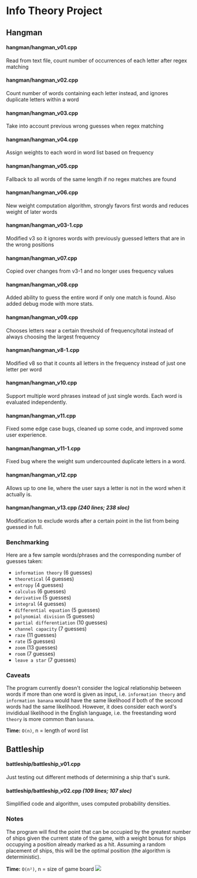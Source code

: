 # Info Theory Project

## Hangman

#### hangman/hangman_v01.cpp
Read from text file, count number of occurrences of each letter after regex matching

#### hangman/hangman_v02.cpp
Count number of words containing each letter instead, and ignores duplicate letters within a word

#### hangman/hangman_v03.cpp
Take into account previous wrong guesses when regex matching

#### hangman/hangman_v04.cpp
Assign weights to each word in word list based on frequency

#### hangman/hangman_v05.cpp
Fallback to all words of the same length if no regex matches are found

#### hangman/hangman_v06.cpp
New weight computation algorithm, strongly favors first words and reduces weight of later words

#### hangman/hangman_v03-1.cpp
Modified v3 so it ignores words with previously guessed letters that are in the wrong positions

#### hangman/hangman_v07.cpp
Copied over changes from v3-1 and no longer uses frequency values

#### hangman/hangman_v08.cpp
Added ability to guess the entire word if only one match is found. Also added debug mode with more stats.

#### hangman/hangman_v09.cpp
Chooses letters near a certain threshold of frequency/total instead of always choosing the largest frequency

#### hangman/hangman_v8-1.cpp
Modified v8 so that it counts all letters in the frequency instead of just one letter per word

#### hangman/hangman_v10.cpp
Support multiple word phrases instead of just single words. Each word is evaluated independently.

#### hangman/hangman_v11.cpp
Fixed some edge case bugs, cleaned up some code, and improved some user experience.

#### hangman/hangman_v11-1.cpp
Fixed bug where the weight sum undercounted duplicate letters in a word.

#### hangman/hangman_v12.cpp
Allows up to one lie, where the user says a letter is not in the word when it actually is.

#### hangman/hangman_v13.cpp _(240 lines; 238 sloc)_
Modification to exclude words after a certain point in the list from being guessed in full.

### Benchmarking

Here are a few sample words/phrases and the corresponding number of guesses taken:

- `information theory` (6 guesses)
- `theoretical` (4 guesses)
- `entropy` (4 guesses)
- `calculus` (6 guesses)
- `derivative` (5 guesses)
- `integral` (4 guesses)
- `differential equation` (5 guesses)
- `polynomial division` (5 guesses)
- `partial differentiation` (10 guesses)
- `channel capacity` (7 guesses)
- `raze` (11 guesses)
- `rate` (5 guesses)
- `zoom` (13 guesses)
- `room` (7 guesses)
- `leave a star` (7 guesses)

### Caveats

The program currently doesn't consider the logical relationship between words if more than one word is given as input, i.e. `information theory` and `information banana` would have the same likelihood if both of the second words had the same likelihood. However, it does consider each word's invididual likelihood in the English language, i.e. the freestanding word `theory` is more common than `banana`.

**Time:** `O(n)`, n = length of word list

## Battleship

#### battleship/battleship_v01.cpp
Just testing out different methods of determining a ship that's sunk.

#### battleship/battleship_v02.cpp _(109 lines; 107 sloc)_
Simplified code and algorithm, uses computed probability densities.

### Notes
The program will find the point that can be occupied by the greatest number of ships given the current state of the game, with a weight bonus for ships occupying a position already marked as a hit. Assuming a random placement of ships, this will be the optimal position (the algorithm is deterministic).

**Time:** `O(n²)`, n = size of game board
![](https://87f7290bbb154c8753a737c7b24a6d1e.m.pipedream.net/info-theory-project)